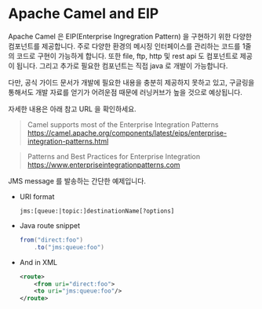 # Apache Camel and EIP
Apache Camel 은 EIP(Enterprise Ingregration Pattern) 을 구현하기 위한 다양한 컴포넌트를 제공합니다. 주로 다양한 환경의 메시징 인터페이스를 관리하는 코드를 1줄의 코드로 구현이 가능하게 합니다. 또한 file, ftp, http 및 rest api 도 컴포넌트로 제공이 됩니다. 그리고 추가로 필요한 컴포넌트는 직접 java 로 개발이 가능합니다.

다만, 공식 가이드 문서가 개발에 필요한 내용을 충분히 제공하지 못하고 있고, 구글링을 통해서도 개발 자료를 얻기가 어려운점 때문에 러닝커브가 높을 것으로 예상됩니다.

자세한 내용은 아래 참고 URL 을 확인하세요.

> Camel supports most of the Enterprise Integration Patterns
<https://camel.apache.org/components/latest/eips/enterprise-integration-patterns.html>

> Patterns and Best Practices for Enterprise Integration
<https://www.enterpriseintegrationpatterns.com>

JMS message 를 발송하는 간단한 예제입니다.
- URI format 
    ```
    jms:[queue:|topic:]destinationName[?options]
    ```
- Java route snippet
    ``` java
    from("direct:foo")
        .to("jms:queue:foo")
    ```
- And in XML
    ``` xml
    <route>
        <from uri="direct:foo">
        <to uri="jms:queue:foo"/>
    </route>
    ```